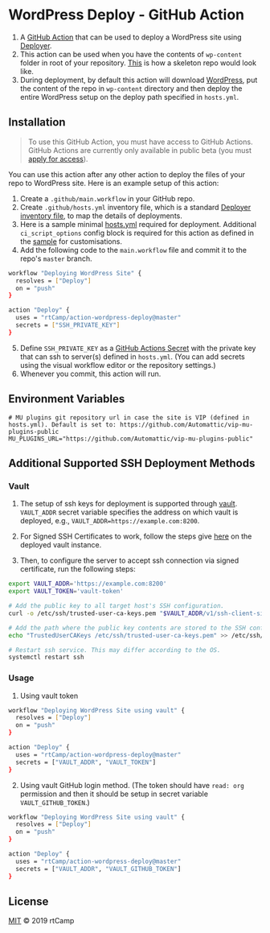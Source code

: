 # WordPress Deploy - GitHub Action

1. A [GitHub Action](https://github.com/features/actions) that can be used to deploy a WordPress site using [Deployer](https://deployer.org/).
2. This action can be used when you have the contents of `wp-content` folder in root of your repository. [This](https://github.com/rtCamp/github-actions-wordpress-skeleton) is how a skeleton repo would look like. 
3. During deployment, by default this action will download [WordPress](https://wordpress.org/latest.zip), put the content of the repo in `wp-content` directory and then deploy the entire WordPress setup on the deploy path specified in `hosts.yml`. 

## Installation

>To use this GitHub Action, you must have access to GitHub Actions. GitHub Actions are currently only available in public beta (you must [apply for access](https://github.com/features/actions)).

You can use this action after any other action to deploy the files of your repo to WordPress site. Here is an example setup of this action:

1. Create a `.github/main.workflow` in your GitHub repo.
2. Create `.github/hosts.yml` inventory file, which is a standard [Deployer inventory file](https://deployer.org/docs/hosts.html#inventory-file), to map the details of deployments. 
3. Here is a sample minimal [hosts.yml](https://github.com/rtCamp/github-actions-wordpress-skeleton/blob/master/.github/hosts.yml) required for deployment. Additional `ci_script_options` config block is required for this action as defined in the [sample](https://github.com/rtCamp/github-actions-wordpress-skeleton/blob/master/.github/hosts.yml) for customisations.
4. Add the following code to the `main.workflow` file and commit it to the repo's `master` branch.

```bash
workflow "Deploying WordPress Site" {
  resolves = ["Deploy"]
  on = "push"
}

action "Deploy" {
  uses = "rtCamp/action-wordpress-deploy@master"
  secrets = ["SSH_PRIVATE_KEY"]
}
```

5. Define `SSH_PRIVATE_KEY` as a [GitHub Actions Secret](https://developer.github.com/actions/creating-workflows/storing-secrets) with the private key that can ssh to server(s) defined in `hosts.yml`. (You can add secrets using the visual workflow editor or the repository settings.)
6. Whenever you commit, this action will run.


## Environment Variables

```shell
# MU plugins git repository url in case the site is VIP (defined in hosts.yml). Default is set to: https://github.com/Automattic/vip-mu-plugins-public
MU_PLUGINS_URL="https://github.com/Automattic/vip-mu-plugins-public"
```

## Additional Supported SSH Deployment Methods

### Vault

1. The setup of ssh keys for deployment is supported through [vault](https://www.vaultproject.io/). `VAULT_ADDR` secret variable specifies the address on which vault is deployed, e.g., `VAULT_ADDR=https://example.com:8200`.

2. For Signed SSH Certificates to work, follow the steps give [here](https://www.vaultproject.io/docs/secrets/ssh/signed-ssh-certificates.html#signing-key-amp-role-configuration) on the deployed vault instance.

3. Then, to configure the server to accept ssh connection via signed certificate, run the following steps:
```bash
export VAULT_ADDR='https://example.com:8200'
export VAULT_TOKEN='vault-token'

# Add the public key to all target host's SSH configuration.
curl -o /etc/ssh/trusted-user-ca-keys.pem "$VAULT_ADDR/v1/ssh-client-signer/public_key"

# Add the path where the public key contents are stored to the SSH configuration file as the TrustedUserCAKeys option.
echo "TrustedUserCAKeys /etc/ssh/trusted-user-ca-keys.pem" >> /etc/ssh/sshd_config

# Restart ssh service. This may differ according to the OS.
systemctl restart ssh
```

### Usage

1. Using vault token

```bash
workflow "Deploying WordPress Site using vault" {
  resolves = ["Deploy"]
  on = "push"
}

action "Deploy" {
  uses = "rtCamp/action-wordpress-deploy@master"
  secrets = ["VAULT_ADDR", "VAULT_TOKEN"]
}
```

2. Using vault GitHub login method. (The token should have `read: org` permission and then it should be setup in secret variable `VAULT_GITHUB_TOKEN`.)

```bash
workflow "Deploying WordPress Site using vault" {
  resolves = ["Deploy"]
  on = "push"
}

action "Deploy" {
  uses = "rtCamp/action-wordpress-deploy@master"
  secrets = ["VAULT_ADDR", "VAULT_GITHUB_TOKEN"]
}
```

## License

[MIT](LICENSE) © 2019 rtCamp
